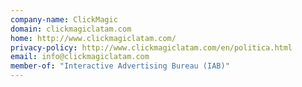 ```yaml
---
company-name: ClickMagic
domain: clickmagiclatam.com
home: http://www.clickmagiclatam.com/
privacy-policy: http://www.clickmagiclatam.com/en/politica.html
email: info@clickmagiclatam.com
member-of: "Interactive Advertising Bureau (IAB)"
---
```




